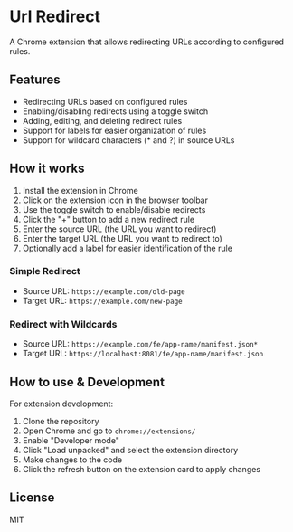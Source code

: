 # Url Redirect

A Chrome extension that allows redirecting URLs according to configured rules.

## Features

- Redirecting URLs based on configured rules
- Enabling/disabling redirects using a toggle switch
- Adding, editing, and deleting redirect rules
- Support for labels for easier organization of rules
- Support for wildcard characters (* and ?) in source URLs

## How it works

1. Install the extension in Chrome
2. Click on the extension icon in the browser toolbar
3. Use the toggle switch to enable/disable redirects
4. Click the "+" button to add a new redirect rule
5. Enter the source URL (the URL you want to redirect)
6. Enter the target URL (the URL you want to redirect to)
7. Optionally add a label for easier identification of the rule


### Simple Redirect

- Source URL: `https://example.com/old-page`
- Target URL: `https://example.com/new-page`

### Redirect with Wildcards

- Source URL: `https://example.com/fe/app-name/manifest.json*`
- Target URL: `https://localhost:8081/fe/app-name/manifest.json`

## How to use & Development

For extension development:

1. Clone the repository
2. Open Chrome and go to `chrome://extensions/`
3. Enable "Developer mode"
4. Click "Load unpacked" and select the extension directory
5. Make changes to the code
6. Click the refresh button on the extension card to apply changes

## License

MIT
